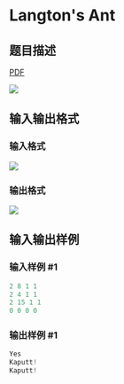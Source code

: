 # Langton&#039;s Ant

## 题目描述

[problemUrl]: https://uva.onlinejudge.org/index.php?option=com_onlinejudge&Itemid=8&category=78&page=show_problem&problem=2711

[PDF](https://uva.onlinejudge.org/external/116/p11664.pdf)

![](https://cdn.luogu.com.cn/upload/vjudge_pic/UVA11664/099e99d852f75b34889bcb1859757319b5b1ee44.png)

## 输入输出格式

### 输入格式

![](https://cdn.luogu.com.cn/upload/vjudge_pic/UVA11664/8c5b606ec4a7e5c48bea9de2a8a55948e8548e9b.png)

### 输出格式

![](https://cdn.luogu.com.cn/upload/vjudge_pic/UVA11664/7bbbd4fdaa2fe2d84289588014984780a2d966af.png)

## 输入输出样例

### 输入样例 #1

```cpp
2 8 1 1
2 4 1 1
2 15 1 1
0 0 0 0
```


### 输出样例 #1

```cpp
Yes
Kaputt!
Kaputt!
```


